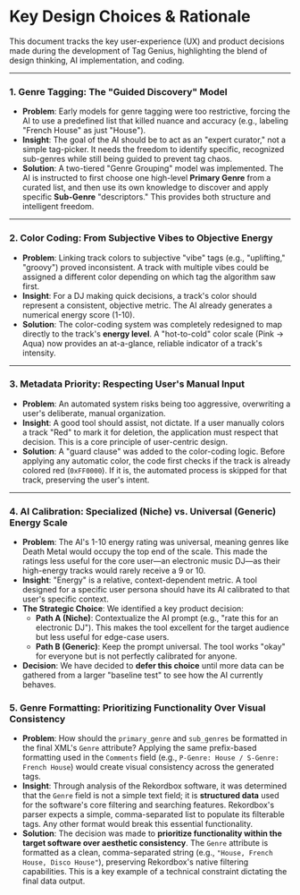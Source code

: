 # Key Design Choices & Rationale

This document tracks the key user-experience (UX) and product decisions made during the development of Tag Genius, highlighting the blend of design thinking, AI implementation, and coding.

---
### **1. Genre Tagging: The "Guided Discovery" Model**

* **Problem**: Early models for genre tagging were too restrictive, forcing the AI to use a predefined list that killed nuance and accuracy (e.g., labeling "French House" as just "House").
* **Insight**: The goal of the AI should be to act as an "expert curator," not a simple tag-picker. It needs the freedom to identify specific, recognized sub-genres while still being guided to prevent tag chaos.
* **Solution**: A two-tiered "Genre Grouping" model was implemented. The AI is instructed to first choose one high-level **Primary Genre** from a curated list, and then use its own knowledge to discover and apply specific **Sub-Genre** "descriptors." This provides both structure and intelligent freedom.

---
### **2. Color Coding: From Subjective Vibes to Objective Energy**

* **Problem**: Linking track colors to subjective "vibe" tags (e.g., "uplifting," "groovy") proved inconsistent. A track with multiple vibes could be assigned a different color depending on which tag the algorithm saw first.
* **Insight**: For a DJ making quick decisions, a track's color should represent a consistent, objective metric. The AI already generates a numerical energy score (1-10).
* **Solution**: The color-coding system was completely redesigned to map directly to the track's **energy level**. A "hot-to-cold" color scale (Pink → Aqua) now provides an at-a-glance, reliable indicator of a track's intensity.

---
### **3. Metadata Priority: Respecting User's Manual Input**

* **Problem**: An automated system risks being too aggressive, overwriting a user's deliberate, manual organization.
* **Insight**: A good tool should assist, not dictate. If a user manually colors a track "Red" to mark it for deletion, the application must respect that decision. This is a core principle of user-centric design.
* **Solution**: A "guard clause" was added to the color-coding logic. Before applying any automatic color, the code first checks if the track is already colored red (`0xFF0000`). If it is, the automated process is skipped for that track, preserving the user's intent.

---
### **4. AI Calibration: Specialized (Niche) vs. Universal (Generic) Energy Scale**

* **Problem**: The AI's 1-10 energy rating was universal, meaning genres like Death Metal would occupy the top end of the scale. This made the ratings less useful for the core user—an electronic music DJ—as their high-energy tracks would rarely receive a 9 or 10.
* **Insight**: "Energy" is a relative, context-dependent metric. A tool designed for a specific user persona should have its AI calibrated to that user's specific context.
* **The Strategic Choice**: We identified a key product decision:
    * **Path A (Niche)**: Contextualize the AI prompt (e.g., "rate this for an electronic DJ"). This makes the tool excellent for the target audience but less useful for edge-case users.
    * **Path B (Generic)**: Keep the prompt universal. The tool works "okay" for everyone but is not perfectly calibrated for anyone.
* **Decision**: We have decided to **defer this choice** until more data can be gathered from a larger "baseline test" to see how the AI currently behaves.

### **5. Genre Formatting: Prioritizing Functionality Over Visual Consistency**

* **Problem**: How should the `primary_genre` and `sub_genres` be formatted in the final XML's `Genre` attribute? Applying the same prefix-based formatting used in the `Comments` field (e.g., `P-Genre: House / S-Genre: French House`) would create visual consistency across the generated tags.
* **Insight**: Through analysis of the Rekordbox software, it was determined that the `Genre` field is not a simple text field; it is **structured data** used for the software's core filtering and searching features. Rekordbox's parser expects a simple, comma-separated list to populate its filterable tags. Any other format would break this essential functionality.
* **Solution**: The decision was made to **prioritize functionality within the target software over aesthetic consistency**. The `Genre` attribute is formatted as a clean, comma-separated string (e.g., `"House, French House, Disco House"`), preserving Rekordbox's native filtering capabilities. This is a key example of a technical constraint dictating the final data output.